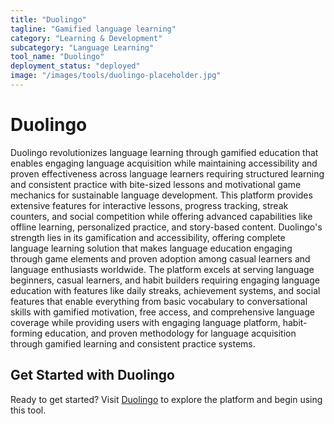 ```yaml
---
title: "Duolingo"
tagline: "Gamified language learning"
category: "Learning & Development"
subcategory: "Language Learning"
tool_name: "Duolingo"
deployment_status: "deployed"
image: "/images/tools/duolingo-placeholder.jpg"
---
```


# Duolingo

Duolingo revolutionizes language learning through gamified education that enables engaging language acquisition while maintaining accessibility and proven effectiveness across language learners requiring structured learning and consistent practice with bite-sized lessons and motivational game mechanics for sustainable language development. This platform provides extensive features for interactive lessons, progress tracking, streak counters, and social competition while offering advanced capabilities like offline learning, personalized practice, and story-based content. Duolingo's strength lies in its gamification and accessibility, offering complete language learning solution that makes language education engaging through game elements and proven adoption among casual learners and language enthusiasts worldwide. The platform excels at serving language beginners, casual learners, and habit builders requiring engaging language education with features like daily streaks, achievement systems, and social features that enable everything from basic vocabulary to conversational skills with gamified motivation, free access, and comprehensive language coverage while providing users with engaging language platform, habit-forming education, and proven methodology for language acquisition through gamified learning and consistent practice systems.
## Get Started with Duolingo

Ready to get started? Visit [Duolingo](https://duolingo.com) to explore the platform and begin using this tool.
